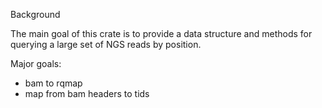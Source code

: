 Background

The main goal of this crate is to provide a data structure and methods
for querying a large set of NGS reads by position.

Major goals:

* bam to rqmap
* map from bam headers to tids
